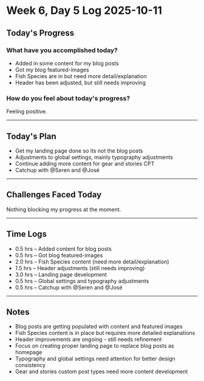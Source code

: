# Week 6, Day 5 Log 2025-10-11

## Today's Progress

### What have you accomplished today?

-   Added in some content for my blog posts
-   Got my blog featured-images
-   Fish Species are in but need more detail/explanation
-   Header has been adjusted, but still needs improving

### How do you feel about today's progress?

Feeling positive.

---

## Today's Plan

-   Get my landing page done so its not the blog posts
-   Adjustments to global settings, mainly typography adjustments
-   Continue adding more content for gear and stories CPT
-   Catchup with @Seren and @José

---

## Challenges Faced Today

Nothing blocking my progress at the moment.

---

## Time Logs

-   0.5 hrs – Added content for blog posts
-   0.5 hrs – Got blog featured-images
-   2.0 hrs – Fish Species content (need more detail/explanation)
-   1.5 hrs – Header adjustments (still needs improving)
-   3.0 hrs – Landing page development
-   0.5 hrs – Global settings and typography adjustments
-   0.5 hrs – Catchup with @Seren and @José

---

## Notes

-   Blog posts are getting populated with content and featured images
-   Fish Species content is in place but requires more detailed explanations
-   Header improvements are ongoing - still needs refinement
-   Focus on creating proper landing page to replace blog posts as homepage
-   Typography and global settings need attention for better design consistency
-   Gear and stories custom post types need more content development
